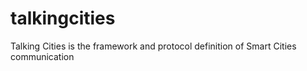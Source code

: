 # talkingcities
Talking Cities is the framework and protocol definition of Smart Cities communication

